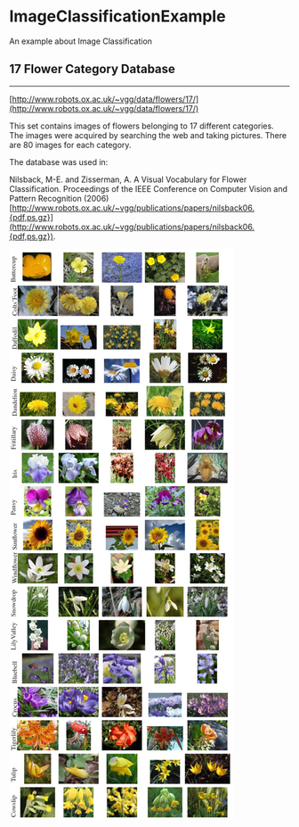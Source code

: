 # ImageClassificationExample
An example about Image Classification

## 17 Flower Category Database
----------------------------------------------
[http://www.robots.ox.ac.uk/~vgg/data/flowers/17/](http://www.robots.ox.ac.uk/~vgg/data/flowers/17/)

This set contains images of flowers belonging to 17 different categories. 
The images were acquired by searching the web and taking pictures. There are
80 images for each category. 

The database was used in:

Nilsback, M-E. and Zisserman, A.  A Visual Vocabulary for Flower Classification.
Proceedings of the IEEE Conference on Computer Vision and Pattern Recognition (2006) 
[http://www.robots.ox.ac.uk/~vgg/publications/papers/nilsback06.{pdf,ps.gz}](http://www.robots.ox.ac.uk/~vgg/publications/papers/nilsback06.{pdf,ps.gz}).

![17 Categories](categories.jpg)